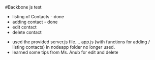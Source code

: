 #Backbone js test
* listing of Contacts - done
* adding contact - done
* edit contact
* delete contact

- used the provided server.js file.... app.js (with functions for adding / listing contacts)  in nodeapp folder no longer used.
- learned some tips from Ms. Anub for edit and delete